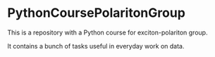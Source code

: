 # PythonCoursePolaritonGroup
This is a repository with a Python course for exciton-polariton group. 

It contains a bunch of tasks useful in everyday work on data.
